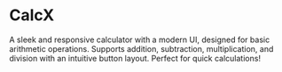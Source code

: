 # CalcX
A sleek and responsive calculator with a modern UI, designed for basic arithmetic operations. Supports addition, subtraction, multiplication, and division with an intuitive button layout. Perfect for quick calculations!
